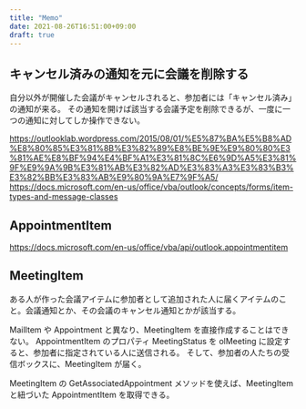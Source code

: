 ```yaml
---
title: "Memo"
date: 2021-08-26T16:51:00+09:00
draft: true
---
```


## キャンセル済みの通知を元に会議を削除する
自分以外が開催した会議がキャンセルされると、参加者には「キャンセル済み」の通知が来る。
その通知を開けば該当する会議予定を削除できるが、一度に一つの通知に対してしか操作できない。

https://outlooklab.wordpress.com/2015/08/01/%E5%87%BA%E5%B8%AD%E8%80%85%E3%81%8B%E3%82%89%E8%BE%9E%E9%80%80%E3%81%AE%E8%BF%94%E4%BF%A1%E3%81%8C%E6%9D%A5%E3%81%9F%E9%9A%9B%E3%81%AB%E3%82%AD%E3%83%A3%E3%83%B3%E3%82%BB%E3%83%AB%E9%80%9A%E7%9F%A5/
https://docs.microsoft.com/en-us/office/vba/outlook/concepts/forms/item-types-and-message-classes

## AppointmentItem
https://docs.microsoft.com/en-us/office/vba/api/outlook.appointmentitem

## MeetingItem
ある人が作った会議アイテムに参加者として追加された人に届くアイテムのこと。会議通知とか、その会議のキャンセル通知とかが該当する。

MailItem や Appointment と異なり、MeetingItem を直接作成することはできない。
AppointmentItem のプロパティ MeetingStatus を olMeeting に設定すると、参加者に指定されている人に送信される。
そして、参加者の人たちの受信ボックスに、MeetingItem が届く。

MeetingItem の GetAssociatedAppointment メソッドを使えば、MeetingItem と紐づいた AppointmentItem を取得できる。

